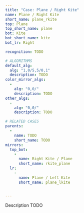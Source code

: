 ```yaml
---
title: "Case: Plane / Right Kite"
name: Plane / Right Kite
short_name: plane_rkite
top: Plane
top_short_name: plane
bot: Kite
bot_short_name: kite
bot_lr: Right

recognition: TODO

# ALGORITHMS
default_alg:
  alg: "1,0/5,5/0,1"
  description: TODO
color_mirror_algs:
  -
    alg: "0,0/"
    description: TODO
other_algs:
  -
    alg: "0,0/"
    description: TODO

# RELATED CASES
parents:
  -
    name: TODO
    short_name: TODO
mirrors:
  top_bot:
    -
      name: Right Kite / Plane
      short_name: rkite_plane
  lr:
    -
      name: Plane / Left Kite
      short_name: plane_lkite


---
```


Description TODO

